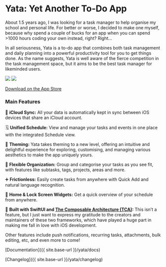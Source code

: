 # Yata: Yet Another To-Do App

About 1.5 years ago, I was looking for a task manager to help organise my school and personal life. For better or worse, I decided to make one myself, because why spend a couple of bucks for an app when you can spend >1000 hours coding your own instead, right? Right...

In all seriousness, Yata is a to-do app that combines both task management and daily planning into a powerful productivity tool for you to get things done. As the name suggests, Yata is well aware of the fierce competition in the task management space, but it aims to be the best task manager for likeminded users.

<img src="https://beetee17.github.io/docs/assets/Yata/images/Yata_Screenshots.001.png">

<img src="https://beetee17.github.io/docs/assets/Yata/images/Yata_Screenshots.002.png">

[Download on the App Store](https://apps.apple.com/sg/app/yata-yet-another-to-do-app/id1631370175)

### Main Features

🔄 **iCloud Sync:** All your data is automatically kept in sync between iOS devices that share an iCloud account.

🗓️ **Unified Schedule:** View and manage your tasks and events in one place with the integrated Schedule view.

🎨 **Theming:** Yata takes theming to a new level, offering an intuitive and delightful experience for exploring, customising, and managing various aesthetics to make the app uniquely yours.

🧠 **Flexible Organization:** Group and categorise your tasks as you see fit, with features like subtasks, tags, projects, areas and more.

➕ **Frictionless:** Easily create tasks from anywhere with Quick Add and natural language recognition.

📱 **Home & Lock Screen Widgets:** Get a quick overview of your schedule from anywhere.

🙏 **Built with SwiftUI and [The Composable Architecture (TCA)](https://github.com/pointfreeco/swift-composable-architecture):** This isn’t a feature, but I just want to express my gratitude to the creators and maintainers of these two frameworks, which have played a huge part in making me fall in love with iOS development.

Other features include push notifications, recurring tasks, attachments, bulk editing, etc, and even more to come!

[Documentation]({{ site.base-url }}/yata/docs)

[Changelog]({{ site.base-url }}/yata/changelog)
